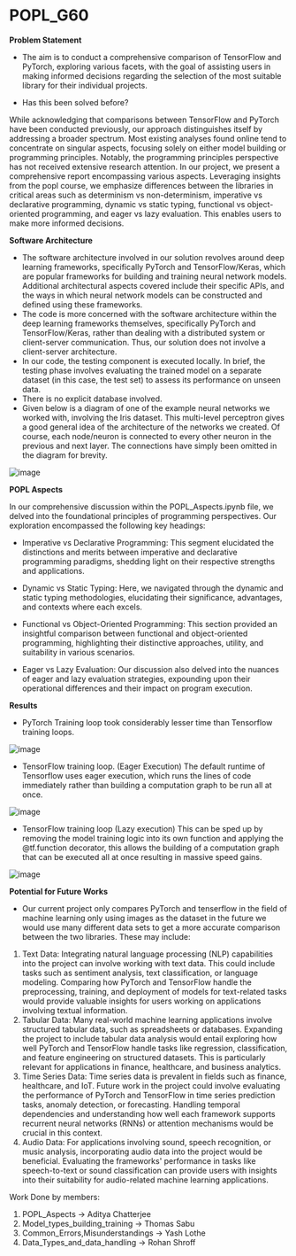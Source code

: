 # POPL_G60

**Problem Statement**
- The aim is to conduct a comprehensive comparison of TensorFlow and PyTorch, exploring various facets, with the goal of assisting users in making informed decisions regarding the selection of the most suitable library for their individual projects.

- Has this been solved before?

While acknowledging that comparisons between TensorFlow and PyTorch have been conducted previously, our approach distinguishes itself by addressing a broader spectrum. Most existing analyses found online tend to concentrate on singular aspects, focusing solely on either model building or programming principles. Notably, the programming principles perspective has not received extensive research attention. In our project, we present a comprehensive report encompassing various aspects. Leveraging insights from the popl course, we emphasize differences between the libraries in critical areas such as determinism vs non-determinism, imperative vs declarative programming, dynamic vs static typing, functional vs object-oriented programming, and eager vs lazy evaluation. This enables users to make more informed decisions.


**Software Architecture**
- The software architecture involved in our solution revolves around deep learning frameworks, specifically PyTorch and TensorFlow/Keras, which are popular frameworks for building and training neural network models. Additional architectural aspects covered include their specific APIs, and the ways in which neural network models can be constructed and defined using these frameworks.
- The code is more concerned with the software architecture within the deep learning frameworks themselves, specifically PyTorch and TensorFlow/Keras, rather than dealing with a distributed system or client-server communication. Thus, our solution does not involve a client-server architecture.
- In our code, the testing component is executed locally. In brief, the testing phase involves evaluating the trained model on a separate dataset (in this case, the test set) to assess its performance on unseen data. 
- There is no explicit database involved.
- Given below is a diagram of one of the example neural networks we worked with, involving the Iris dataset. This multi-level perceptron gives a good general idea of the architecture of the networks we created. Of course, each node/neuron is connected to every other neuron in the previous and next layer. The connections have simply been omitted in the diagram for brevity.
  
 ![image](https://github.com/thomas-sabu/POPL_G60/assets/93772844/30801d82-c77d-4fe2-9814-9f4d9c91f949)




**POPL Aspects**

In our comprehensive discussion within the POPL_Aspects.ipynb file, we delved into the foundational principles of programming perspectives. Our exploration encompassed the following key headings:

- Imperative vs Declarative Programming:
  This segment elucidated the distinctions and merits between imperative and declarative programming paradigms, shedding light on their respective strengths and applications.

- Dynamic vs Static Typing:
  Here, we navigated through the dynamic and static typing methodologies, elucidating their significance, advantages, and contexts where each excels.

- Functional vs Object-Oriented Programming:
  This section provided an insightful comparison between functional and object-oriented programming, highlighting their distinctive approaches, utility, and suitability in various scenarios.

- Eager vs Lazy Evaluation:
  Our discussion also delved into the nuances of eager and lazy evaluation strategies, expounding upon their operational differences and their impact on program execution.



**Results**
- PyTorch Training loop took considerably lesser time than Tensorflow training loops.



 ![image](https://github.com/thomas-sabu/POPL_G60/assets/93772844/c6bf0f62-0291-424e-838b-5b50326bc9a0)

- TensorFlow training loop. (Eager Execution)
The default runtime of Tensorflow uses eager execution, which runs the lines of code immediately rather than building a computation graph to be run all at once.



![image](https://github.com/thomas-sabu/POPL_G60/assets/93772844/9b0a7210-1191-41b7-b2da-701005fa9363)

- TensorFlow training loop (Lazy execution)
This can be sped up by removing the model training logic into its own function and applying the @tf.function decorator, this allows the building of a computation graph that can be executed all at once resulting in massive speed gains.



![image](https://github.com/thomas-sabu/POPL_G60/assets/93772844/ee7efc91-9db7-4544-b738-a553e0c818ba)





**Potential for Future Works**
- Our current project only compares PyTorch and tenserflow in the field of machine learning only using images as the dataset in the future we would use many different data sets to get a more accurate comparison between the two libraries. These may include:
1.	Text Data: Integrating natural language processing (NLP) capabilities into the project can involve working with text data. This could include tasks such as sentiment analysis, text classification, or language modeling. Comparing how PyTorch and TensorFlow handle the preprocessing, training, and deployment of models for text-related tasks would provide valuable insights for users working on applications involving textual information.
2.	Tabular Data: Many real-world machine learning applications involve structured tabular data, such as spreadsheets or databases. Expanding the project to include tabular data analysis would entail exploring how well PyTorch and TensorFlow handle tasks like regression, classification, and feature engineering on structured datasets. This is particularly relevant for applications in finance, healthcare, and business analytics.
3.	Time Series Data: Time series data is prevalent in fields such as finance, healthcare, and IoT. Future work in the project could involve evaluating the performance of PyTorch and TensorFlow in time series prediction tasks, anomaly detection, or forecasting. Handling temporal dependencies and understanding how well each framework supports recurrent neural networks (RNNs) or attention mechanisms would be crucial in this context.
4.	Audio Data: For applications involving sound, speech recognition, or music analysis, incorporating audio data into the project would be beneficial. Evaluating the frameworks' performance in tasks like speech-to-text or sound classification can provide users with insights into their suitability for audio-related machine learning applications.


Work Done by members:
1) POPL_Aspects -> Aditya Chatterjee
2) Model_types_building_training -> Thomas Sabu
3) Common_Errors,Misunderstandings -> Yash Lothe
4) Data_Types_and_data_handling -> Rohan Shroff






